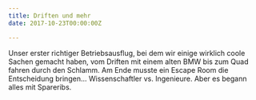 ```yaml
---
title: Driften und mehr
date: 2017-10-23T00:00:00Z

---
```

Unser erster richtiger Betriebsausflug, bei dem wir einige wirklich coole Sachen gemacht haben, vom Driften mit einem alten BMW bis zum Quad fahren durch den Schlamm. Am Ende musste ein Escape Room die Entscheidung bringen... Wissenschaftler vs. Ingenieure. Aber es begann alles mit Spareribs.
